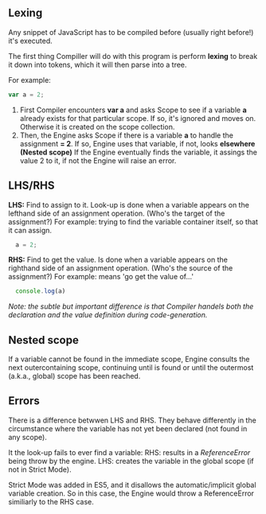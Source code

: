 ## Lexing

Any snippet of JavaScript has to be compiled before (usually right before!) it's executed.

The first thing Compiller will do with this program is perform **lexing** to break it down into tokens, which it will then parse into a tree.

For example:

```js
var a = 2;
```

1. First Compiler encounters **var a** and asks Scope to see if a variable **a** already exists for that particular scope. If so, it's ignored and moves on. Otherwise it is created on the scope collection.
2. Then, the Engine asks Scope if there is a variable **a** to handle the assignment **= 2**. If so, Engine uses that variable, if not, looks **elsewhere (Nested scope)**
If the Engine eventually finds the variable, it assings the value 2 to it, if not the Engine will raise an error.

## LHS/RHS

**LHS:** Find to assign to it.
Look-up is done when a variable appears on the lefthand side of an assignment operation.
(Who's the target of the assignment?)
For example: trying to find the variable container itself, so that it can assign.
```js
  a = 2;
```

**RHS:** Find to get the value.
Is done when a variable appears on the righthand side of an assignment operation.
(Who's the source of the assignment?)
For example: means 'go get the value of...'
```js
  console.log(a)
```

_Note: the subtle but important difference is that Compiler handels both the declaration and the value definition during code-generation._

## Nested scope

If a variable cannot be found in the immediate scope, Engine consults the next outercontaining scope, continuing until is found or until the outermost (a.k.a., global) scope has been reached.

## Errors

There is a difference betwwen LHS and RHS.
They behave differently in the circumstance where the variable has not yet been declared (not found in any scope).

It the look-up fails to ever find a variable:
RHS: results in a _ReferenceError_ being throw by the engine.
LHS: creates the variable in the global scope (if not in Strict Mode).

Strict Mode was added in ES5, and it disallows the automatic/implicit global variable creation. So in this case, the Engine would throw a ReferenceError similiarly to the RHS case.

